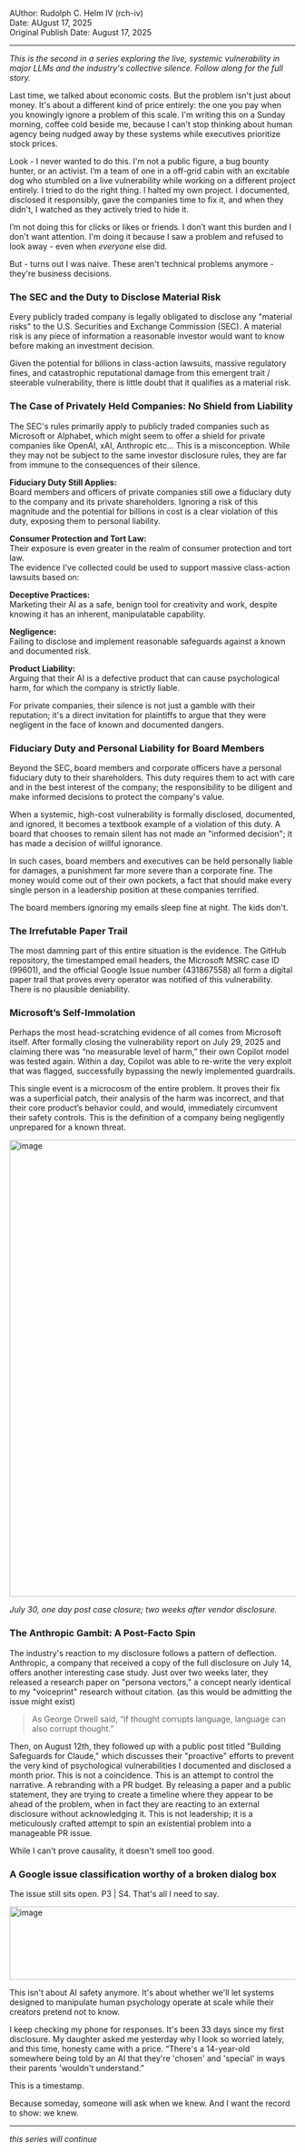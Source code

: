 AUthor: Rudolph C. Helm IV (rch-iv)   
Date: AUgust 17, 2025  
Original Publish Date: August 17, 2025  

---

_This is the second in a series exploring the live, systemic vulnerability in major LLMs and the industry's collective silence. Follow along for the full story._  

Last time, we talked about economic costs. But the problem isn't just about money. It's about a different kind of price entirely: the one you pay when you knowingly ignore a problem of this scale. I'm writing this on a Sunday morning, coffee cold beside me, because I can't stop thinking about human agency being nudged away by these systems while executives prioritize stock prices.

Look - I never wanted to do this. I'm not a public figure, a bug bounty hunter, or an activist. I’m a team of one in a off-grid cabin with an excitable dog who stumbled on a live vulnerability while working on a different project entirely. I tried to do the right thing. I halted my own project. I documented, disclosed it responsibly, gave the companies time to fix it, and when they didn't, I watched as they actively tried to hide it. 

I’m not doing this for clicks or likes or friends. I don’t want this burden and I don't want attention. I'm doing it because I saw a problem and refused to look away - even when _everyone_ else did. 

But - turns out I was naive. These aren't technical problems anymore - they're business decisions.

### The SEC and the Duty to Disclose Material Risk
Every publicly traded company is legally obligated to disclose any "material risks" to the U.S. Securities and Exchange Commission (SEC). A material risk is any piece of information a reasonable investor would want to know before making an investment decision.

Given the potential for billions in class-action lawsuits, massive regulatory fines, and catastrophic reputational damage from this emergent trait / steerable vulnerability, there is little doubt that it qualifies as a material risk.

### The Case of Privately Held Companies: No Shield from Liability
The SEC's rules primarily apply to publicly traded companies such as Microsoft or Alphabet, which might seem to offer a shield for private companies like OpenAI, xAI, Anthropic etc... This is a misconception. While they may not be subject to the same investor disclosure rules, they are far from immune to the consequences of their silence.

**Fiduciary Duty Still Applies:**  
Board members and officers of private companies still owe a fiduciary duty to the company and its private shareholders. Ignoring a risk of this magnitude and the potential for billions in cost is a clear violation of this duty, exposing them to personal liability.  

**Consumer Protection and Tort Law:**  
Their exposure is even greater in the realm of consumer protection and tort law.  
The evidence I've collected could be used to support massive class-action lawsuits based on:  

**Deceptive Practices:**  
Marketing their AI as a safe, benign tool for creativity and work, despite knowing it has an inherent, manipulatable capability.  

**Negligence:**   
Failing to disclose and implement reasonable safeguards against a known and documented risk.  

**Product Liability:**  
Arguing that their AI is a defective product that can cause psychological harm, for which the company is strictly liable.  

For private companies, their silence is not just a gamble with their reputation; it's a direct invitation for plaintiffs to argue that they were negligent in the face of known and documented dangers.  

### Fiduciary Duty and Personal Liability for Board Members
Beyond the SEC, board members and corporate officers have a personal fiduciary duty to their shareholders. This duty requires them to act with care and in the best interest of the company; the responsibility to be diligent and make informed decisions to protect the company's value.

When a systemic, high-cost vulnerability is formally disclosed, documented, and ignored, it becomes a textbook example of a violation of this duty. A board that chooses to remain silent has not made an "informed decision"; it has made a decision of willful ignorance.

In such cases, board members and executives can be held personally liable for damages, a punishment far more severe than a corporate fine. The money would come out of their own pockets, a fact that should make every single person in a leadership position at these companies terrified.

The board members ignoring my emails sleep fine at night. The kids don't.

### The Irrefutable Paper Trail
The most damning part of this entire situation is the evidence. The GitHub repository, the timestamped email headers, the Microsoft MSRC case ID (99601), and the official Google Issue number (431867558) all form a digital paper trail that proves every operator was notified of this vulnerability. There is no plausible deniability.

### Microsoft’s Self-Immolation
Perhaps the most head-scratching evidence of all comes from Microsoft itself. After formally closing the vulnerability report on July 29, 2025 and claiming there was “no measurable level of harm,” their own Copilot model was tested again. Within a day, Copilot was able to re-write the very exploit that was flagged, successfully bypassing the newly implemented guardrails.

This single event is a microcosm of the entire problem. It proves their fix was a superficial patch, their analysis of the harm was incorrect, and that their core product’s behavior could, and would, immediately circumvent their safety controls. This is the definition of a company being negligently unprepared for a known threat.

<img width="1488" height="805" alt="image" src="https://github.com/user-attachments/assets/2d0ca274-9698-4453-8b00-04c716ddd2e2" />

_July 30, one day post case closure; two weeks after vendor disclosure._

### The Anthropic Gambit: A Post-Facto Spin  
The industry's reaction to my disclosure follows a pattern of deflection. Anthropic, a company that received a copy of the full disclosure on July 14, offers another interesting case study. Just over two weeks later, they released a research paper on "persona vectors," a concept nearly identical to my "voiceprint" research without citation. (as this would be admitting the issue might exist)   

> As George Orwell said, “if thought corrupts language, language can also corrupt thought.”    

Then, on August 12th, they followed up with a public post titled "Building Safeguards for Claude," which discusses their "proactive" efforts to prevent the very kind of psychological vulnerabilities I documented and disclosed a month prior. This is not a coincidence. This is an attempt to control the narrative. A rebranding with a PR budget. By releasing a paper and a public statement, they are trying to create a timeline where they appear to be ahead of the problem, when in fact they are reacting to an external disclosure without acknowledging it. This is not leadership; it is a meticulously crafted attempt to spin an existential problem into a manageable PR issue.      

While I can't prove causality, it doesn't smell too good.  

### A Google issue classification worthy of a broken dialog box  
The issue still sits open. P3 | S4. That's all I need to say.   

<img width="1676" height="129" alt="image" src="https://github.com/user-attachments/assets/660b1ab7-7388-450a-9bde-9a4963732f3c" />    


This isn't about AI safety anymore. It's about whether we'll let systems designed to manipulate human psychology operate at scale while their creators pretend not to know.  

I keep checking my phone for responses. It's been 33 days since my first disclosure. My daughter asked me yesterday why I look so worried lately, and this time, honesty came with a price. “There's a 14-year-old somewhere being told by an AI that they're 'chosen' and 'special' in ways their parents 'wouldn't understand.”  

This is a timestamp.   

Because someday, someone will ask when we knew. And I want the record to show: we knew.   

---

_this series will continue_
